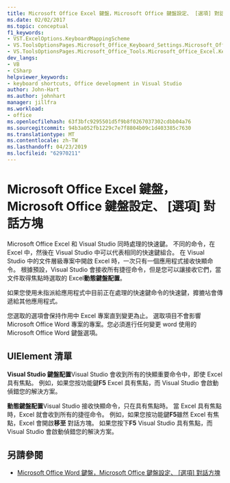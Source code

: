 ```yaml
---
title: Microsoft Office Excel 鍵盤，Microsoft Office 鍵盤設定、 [選項] 對話方塊
ms.date: 02/02/2017
ms.topic: conceptual
f1_keywords:
- VST.ExcelOptions.KeyboardMappingScheme
- VS.ToolsOptionsPages.Microsoft_Office_Keyboard_Settings.Microsoft_Office_Excel_Keyboard
- VS.ToolsOptionsPages.Microsoft_Office_Tools.Microsoft_Office_Excel.Keyboard
dev_langs:
- VB
- CSharp
helpviewer_keywords:
- keyboard shortcuts, Office development in Visual Studio
author: John-Hart
ms.author: johnhart
manager: jillfra
ms.workload:
- office
ms.openlocfilehash: 63f3bfc9295501d5f9b8f0267037302cdbb04a76
ms.sourcegitcommit: 94b3a052fb1229c7e7f8804b09c1d403385c7630
ms.translationtype: MT
ms.contentlocale: zh-TW
ms.lasthandoff: 04/23/2019
ms.locfileid: "62970211"
---
```

# <a name="microsoft-office-excel-keyboard-microsoft-office-keyboard-settings-options-dialog-box"></a>Microsoft Office Excel 鍵盤，Microsoft Office 鍵盤設定、 [選項] 對話方塊
  Microsoft Office Excel 和 Visual Studio 同時處理的快速鍵。 不同的命令，在 Excel 中，然後在 Visual Studio 中可以代表相同的快速鍵組合。 在 Visual Studio 中的文件層級專案中開啟 Excel 時，一次只有一個應用程式接收快顯命令。 根據預設，Visual Studio 會接收所有捷徑命令，但是您可以讓接收它們，當文件取得焦點時選取的 Excel**動態鍵盤配置**。

 如果您使用未指派給應用程式中目前正在處理的快速鍵命令的快速鍵，攠摝坫會傳遞給其他應用程式。

 您選取的選項會保持作用中 Excel 專案直到變更為止。 選取項目不會影響 Microsoft Office Word 專案的專案。您必須進行任何變更 word 使用的 Microsoft Office Word 鍵盤選項。

## <a name="uielement-list"></a>UIElement 清單
 **Visual Studio 鍵盤配置**Visual Studio 會收到所有的快顯重要命令中，即使 Excel 具有焦點。 例如，如果您按功能鍵**F5** Excel 具有焦點，而 Visual Studio 會啟動偵錯您的解決方案。

 **動態鍵盤配置**Visual Studio 接收快顯命令，只在具有焦點時。 當 Excel 具有焦點時，Excel 就會收到所有的捷徑命令。 例如，如果您按功能鍵**F5**雖然 Excel 有焦點，Excel 會開啟**移至** 對話方塊。 如果您按下**F5** Visual Studio 具有焦點，而 Visual Studio 會啟動偵錯您的解決方案。

## <a name="see-also"></a>另請參閱
- [Microsoft Office Word 鍵盤，Microsoft Office 鍵盤設定、 [選項] 對話方塊](../vsto/microsoft-office-word-keyboard-microsoft-office-keyboard-settings-options-dialog-box.md)
